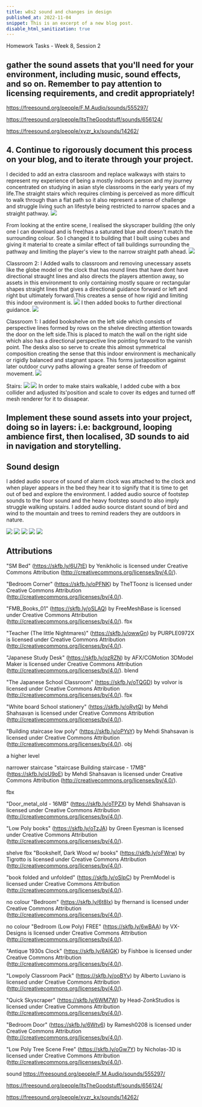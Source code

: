 ```yaml
---
title: w8s2 sound and changes in design
published_at: 2022-11-04
snippet: This is an excerpt of a new blog post.
disable_html_sanitization: true
---
```


Homework Tasks - Week 8, Session 2

## gather the sound assets that you'll need for your environment, including music, sound effects, and so on. Remember to pay attention to licensing requirements, and credit appropriately!


https://freesound.org/people/F.M.Audio/sounds/555297/

https://freesound.org/people/ItsTheGoodstuff/sounds/656124/

https://freesound.org/people/xyzr_kx/sounds/14262/



## 4. Continue to rigorously document this process on your blog, and to iterate through your project. 
I decided to add an extra classroom and replace walkways with stairs to represent my experience of being a mostly indoors person and my journey concentrated on studying in asian style classrooms in the early years of my life.The straight stairs which requires climbing is perceived as more difficult to walk through than a flat path so it also represent a sense of challenge and struggle living such an lifestyle being restricted to narrow spaces and a straight pathway.
![ ](w8/sp.png)

From looking at the entire scene, I realised the skyscraper building (the only one I can download and is free)has a saturated blue and doesn't match the surrounding colour. So I changed it to building that I built using cubes and giving it material to create a similar effect of tall buildings surrounding the pathway and limiting the player's view to the narrow straight path ahead.
![ ](w8/h.png)



Classroom 2:
I Added walls to classroom and removing unecessary assets like the globe model or the clock that has round lines that have dont have directional straught lines and also directs the players attention away, so assets in this environment to only containing mostly square or rectangular shapes straight lines that gives a directional guidance forward or left and right but ultimately forward.This creates a sense of how rigid and limiting this indoor environment is.
![ ](w8/cl2.png)
I then added books to further directional guidance.
![ ](w8/cl21.png)



Classroom 1:
I added bookshelve on the left side which consists of perspective lines formed by rows on the shelve directing attention towards the door on the left side.This is placed to match the wall on the right side which also has a directional perspective line pointing forward to the vanish point. The desks also so serve to create this almost symmetrical composition creating the sense that this indoor environment is mechanically or rigidly balanced and stagnant space. This forms juxtaposition against later outdoor curvy paths allowing a greater sense of freedom of movement.
![ ](w8/cl1.png)

Stairs:
![ ](w8/st1.png)
![ ](w8/st2.png)
In order to make stairs walkable, I added cube with a box collider and adjusted its'position and scale to cover its edges and turned off mesh renderer for it to dissapear.




## Implement these sound assets into your project, doing so in layers: i.e: background, looping ambience first, then localised, 3D sounds to aid in navigation and storytelling.
## Sound design
 I added audio source of sound of alarm clock was attached to the clock and when player appears in the bed they hear it to signify that it is time to get out of bed and explore the environment.
 I added audio source of footstep sounds to the floor sound and the heavy footstep sound to also imply struggle walking upstairs.
 I added audio source distant sound of bird and wind to the mountain and trees to remind readers they are outdoors in nature.

![ ](w8/c.png)
![ ](w8/s1.png)
![ ](w8/s2.png)
![ ](w8/s3.png)
![ ](w8/s4.png)




##  Attributions

"SM Bed" (https://skfb.ly/6U7tE) by Yenikholic is licensed under Creative Commons Attribution (http://creativecommons.org/licenses/by/4.0/).


"Bedroom Corner" (https://skfb.ly/oPFNK) by TheTToonz is licensed under Creative Commons Attribution (http://creativecommons.org/licenses/by/4.0/).


"FMB_Books_01" (https://skfb.ly/oSLAQ) by FreeMeshBase is licensed under Creative Commons Attribution (http://creativecommons.org/licenses/by/4.0/).
fbx



"Teacher (The little Nightmares)" (https://skfb.ly/owwGn) by PURPLE0972X is licensed under Creative Commons Attribution (http://creativecommons.org/licenses/by/4.0/).


"Japanese Study Desk" (https://skfb.ly/ozRZN) by AFX/CGMotion 3DModel Maker is licensed under Creative Commons Attribution (http://creativecommons.org/licenses/by/4.0/).
blend

"The Japanese School Classroom" (https://skfb.ly/oTQGD) by volvor is licensed under Creative Commons Attribution (http://creativecommons.org/licenses/by/4.0/).
fbx

"White board   School   stationery" (https://skfb.ly/oRytQ) by Mehdi Shahsavan is licensed under Creative Commons Attribution (http://creativecommons.org/licenses/by/4.0/).


"Building staircase low poly" (https://skfb.ly/oPYsY) by Mehdi Shahsavan is licensed under Creative Commons Attribution (http://creativecommons.org/licenses/by/4.0/).
obj

a higher level

narrower staircase
"staircase Building staircase - 17MB" (https://skfb.ly/oU9oE) by Mehdi Shahsavan is licensed under Creative Commons Attribution (http://creativecommons.org/licenses/by/4.0/).

fbx

"Door_metal_old - 16MB" (https://skfb.ly/oTPZX) by Mehdi Shahsavan is licensed under Creative Commons Attribution (http://creativecommons.org/licenses/by/4.0/).




"Low Poly books" (https://skfb.ly/oTzJA) by Green Eyesman is licensed under Creative Commons Attribution (http://creativecommons.org/licenses/by/4.0/).


shelve fbx
"Bookshelf, Dark Wood w/ books" (https://skfb.ly/oFWrw) by Tigrotto is licensed under Creative Commons Attribution (http://creativecommons.org/licenses/by/4.0/).

"book folded and unfolded" (https://skfb.ly/oSIpC) by PremModel is licensed under Creative Commons Attribution (http://creativecommons.org/licenses/by/4.0/).

no colour
"Bedroom" (https://skfb.ly/6t8Ix) by fhernand is licensed under Creative Commons Attribution (http://creativecommons.org/licenses/by/4.0/).

no colour
"Bedroom (Low Poly) FREE" (https://skfb.ly/6wBAA) by VX-Designs is licensed under Creative Commons Attribution (http://creativecommons.org/licenses/by/4.0/).




"Antique 1930s Clock" (https://skfb.ly/6AIGK) by Fishboe is licensed under Creative Commons Attribution (http://creativecommons.org/licenses/by/4.0/).


"Lowpoly Classroom Pack" (https://skfb.ly/ooBYv) by Alberto Luviano is licensed under Creative Commons Attribution (http://creativecommons.org/licenses/by/4.0/).


"Quick Skyscraper" (https://skfb.ly/6WM7W) by Head-ZonkStudios is licensed under Creative Commons Attribution (http://creativecommons.org/licenses/by/4.0/).


"Bedroom Door" (https://skfb.ly/6Wtv6) by Ramesh0208 is licensed under Creative Commons Attribution (http://creativecommons.org/licenses/by/4.0/).

"Low Poly Tree Scene Free" (https://skfb.ly/oGw7Y) by Nicholas-3D is licensed under Creative Commons Attribution (http://creativecommons.org/licenses/by/4.0/).

sound
https://freesound.org/people/F.M.Audio/sounds/555297/

https://freesound.org/people/ItsTheGoodstuff/sounds/656124/

https://freesound.org/people/xyzr_kx/sounds/14262/